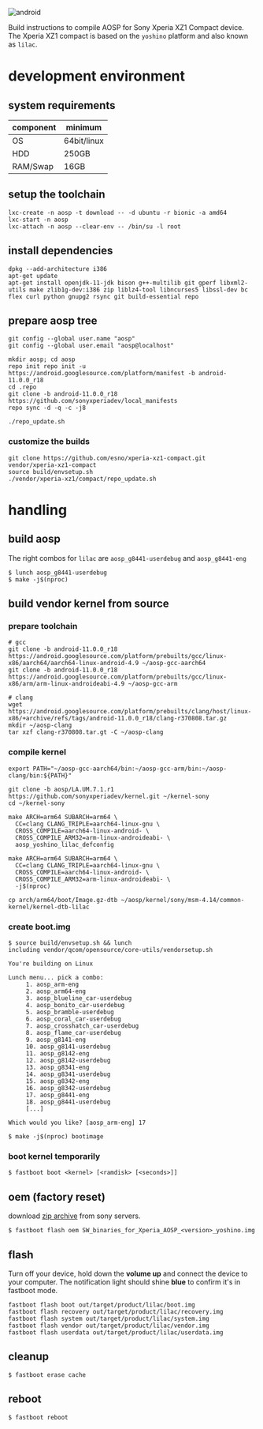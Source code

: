 ![android](https://c1.staticflickr.com/7/6021/5979551591_e61f575354_m_d.jpg "android")

Build instructions to compile AOSP for Sony Xperia XZ1 Compact device.
The Xperia XZ1 compact is based on the `yoshino` platform and also known as `lilac`.

# development environment

## system requirements

| component | minimum     |
| --------- | ----------- |
| OS        | 64bit/linux |
| HDD       | 250GB       |
| RAM/Swap  | 16GB        |

## setup the toolchain

    lxc-create -n aosp -t download -- -d ubuntu -r bionic -a amd64
    lxc-start -n aosp
    lxc-attach -n aosp --clear-env -- /bin/su -l root

## install dependencies

    dpkg --add-architecture i386
    apt-get update
    apt-get install openjdk-11-jdk bison g++-multilib git gperf libxml2-utils make zlib1g-dev:i386 zip liblz4-tool libncurses5 libssl-dev bc flex curl python gnupg2 rsync git build-essential repo

## prepare aosp tree

    git config --global user.name "aosp"
    git config --global user.email "aosp@localhost"

    mkdir aosp; cd aosp
    repo init repo init -u https://android.googlesource.com/platform/manifest -b android-11.0.0_r18
    cd .repo
    git clone -b android-11.0.0_r18 https://github.com/sonyxperiadev/local_manifests
    repo sync -d -q -c -j8

    ./repo_update.sh

### customize the builds

    git clone https://github.com/esno/xperia-xz1-compact.git vendor/xperia-xz1-compact
    source build/envsetup.sh
    ./vendor/xperia-xz1/compact/repo_update.sh

# handling

## build aosp

The right combos for `lilac` are `aosp_g8441-userdebug` and `aosp_g8441-eng`

    $ lunch aosp_g8441-userdebug
    $ make -j$(nproc)

## build vendor kernel from source

### prepare toolchain

    # gcc
    git clone -b android-11.0.0_r18 https://android.googlesource.com/platform/prebuilts/gcc/linux-x86/aarch64/aarch64-linux-android-4.9 ~/aosp-gcc-aarch64
    git clone -b android-11.0.0_r18 https://android.googlesource.com/platform/prebuilts/gcc/linux-x86/arm/arm-linux-androideabi-4.9 ~/aosp-gcc-arm

    # clang
    wget https://android.googlesource.com/platform/prebuilts/clang/host/linux-x86/+archive/refs/tags/android-11.0.0_r18/clang-r370808.tar.gz
    mkdir ~/aosp-clang
    tar xzf clang-r370808.tar.gt -C ~/aosp-clang

### compile kernel

    export PATH="~/aosp-gcc-aarch64/bin:~/aosp-gcc-arm/bin:~/aosp-clang/bin:${PATH}"

    git clone -b aosp/LA.UM.7.1.r1 https://github.com/sonyxperiadev/kernel.git ~/kernel-sony
    cd ~/kernel-sony

    make ARCH=arm64 SUBARCH=arm64 \
      CC=clang CLANG_TRIPLE=aarch64-linux-gnu \
      CROSS_COMPILE=aarch64-linux-android- \
      CROSS_COMPILE_ARM32=arm-linux-androideabi- \
      aosp_yoshino_lilac_defconfig

    make ARCH=arm64 SUBARCH=arm64 \
      CC=clang CLANG_TRIPLE=aarch64-linux-gnu \
      CROSS_COMPILE=aarch64-linux-android- \
      CROSS_COMPILE_ARM32=arm-linux-androideabi- \
      -j$(nproc)

    cp arch/arm64/boot/Image.gz-dtb ~/aosp/kernel/sony/msm-4.14/common-kernel/kernel-dtb-lilac

### create boot.img

    $ source build/envsetup.sh && lunch
    including vendor/qcom/opensource/core-utils/vendorsetup.sh
    
    You're building on Linux
    
    Lunch menu... pick a combo:
         1. aosp_arm-eng
         2. aosp_arm64-eng
         3. aosp_blueline_car-userdebug
         4. aosp_bonito_car-userdebug
         5. aosp_bramble-userdebug
         6. aosp_coral_car-userdebug
         7. aosp_crosshatch_car-userdebug
         8. aosp_flame_car-userdebug
         9. aosp_g8141-eng
         10. aosp_g8141-userdebug
         11. aosp_g8142-eng
         12. aosp_g8142-userdebug
         13. aosp_g8341-eng
         14. aosp_g8341-userdebug
         15. aosp_g8342-eng
         16. aosp_g8342-userdebug
         17. aosp_g8441-eng
         18. aosp_g8441-userdebug
         [...]

    Which would you like? [aosp_arm-eng] 17

    $ make -j$(nproc) bootimage

### boot kernel temporarily

    $ fastboot boot <kernel> [<ramdisk> [<seconds>]]

## oem (factory reset)

download [zip archive][aospoem] from sony servers.

    $ fastboot flash oem SW_binaries_for_Xperia_AOSP_<version>_yoshino.img

## flash

Turn off your device, hold down the **volume up** and connect the device to your computer.
The notification light should shine **blue** to confirm it's in fastboot mode.

    fastboot flash boot out/target/product/lilac/boot.img
    fastboot flash recovery out/target/product/lilac/recovery.img
    fastboot flash system out/target/product/lilac/system.img
    fastboot flash vendor out/target/product/lilac/vendor.img
    fastboot flash userdata out/target/product/lilac/userdata.img

## cleanup

    $ fastboot erase cache

## reboot

    $ fastboot reboot

[aospoem]: https://developer.sony.com/develop/open-devices/downloads/software-binaries
